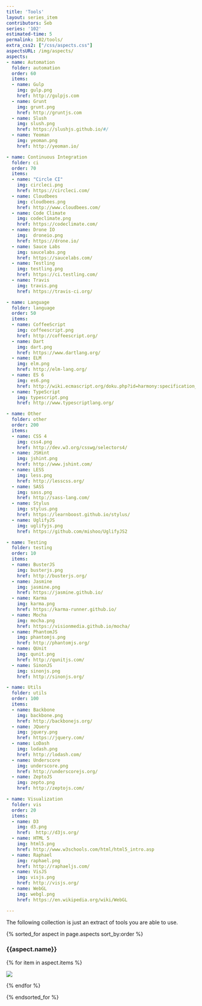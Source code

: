 ```yaml
---
title: 'Tools'
layout: series_item
contributors: Seb
series: '102'
estimated-time: 5
permalink: 102/tools/
extra_css2: ["/css/aspects.css"]
aspectsURL: /img/aspects/
aspects:
- name: Automation
  folder: automation
  order: 60
  items:
  - name: Gulp
    img: gulp.png
    href: http://gulpjs.com
  - name: Grunt
    img: grunt.png
    href: http://gruntjs.com
  - name: Slush
    img: slush.png
    href: https://slushjs.github.io/#/
  - name: Yeoman
    img: yeoman.png
    href: http://yeoman.io/

- name: Continuous Integration
  folder: ci
  order: 70
  items:
  - name: "Circle CI"
    img: circleci.png
    href: https://circleci.com/
  - name: Cloudbees
    img: cloudbees.png
    href: http://www.cloudbees.com/
  - name: Code Climate
    img: codeclimate.png
    href: https://codeclimate.com/
  - name: Drone IO
    img:  droneio.png
    href: https://drone.io/
  - name: Sauce Labs
    img: saucelabs.png
    href: https://saucelabs.com/
  - name: Testling
    img: testling.png
    href: https://ci.testling.com/
  - name: Travis
    img: travis.png
    href: https://travis-ci.org/

- name: Language
  folder: language
  order: 50
  items:
  - name: CoffeeScript
    img: coffeescript.png
    href: http://coffeescript.org/
  - name: Dart
    img: dart.png
    href: https://www.dartlang.org/
  - name: ELM
    img: elm.png
    href: http://elm-lang.org/
  - name: ES 6
    img: es6.png
    href: http://wiki.ecmascript.org/doku.php?id=harmony:specification_drafts
  - name: TypeScript
    img: typescript.png
    href: http://www.typescriptlang.org/

- name: Other
  folder: other
  order: 200
  items:
  - name: CSS 4
    img: css4.png
    href: http://dev.w3.org/csswg/selectors4/
  - name: JSHint
    img: jshint.png
    href: http://www.jshint.com/
  - name: LESS
    img: less.png
    href: http://lesscss.org/
  - name: SASS
    img: sass.png
    href: http://sass-lang.com/
  - name: Stylus
    img: stylus.png
    href: https://learnboost.github.io/stylus/
  - name: UglifyJS
    img: uglifyjs.png
    href: https://github.com/mishoo/UglifyJS2

- name: Testing
  folder: testing
  order: 10
  items:
  - name: BusterJS
    img: busterjs.png
    href: http://busterjs.org/
  - name: Jasmine
    img: jasmine.png
    href: https://jasmine.github.io/
  - name: Karma
    img: karma.png
    href: https://karma-runner.github.io/
  - name: Mocha
    img: mocha.png
    href: https://visionmedia.github.io/mocha/
  - name: PhantomJS
    img: phantomjs.png
    href: http://phantomjs.org/
  - name: QUnit
    img: qunit.png
    href: http://qunitjs.com/
  - name: SinonJS
    img: sinonjs.png
    href: http://sinonjs.org/

- name: Utils
  folder: utils
  order: 100
  items:
  - name: Backbone
    img: backbone.png
    href: http://backbonejs.org/
  - name: JQuery
    img: jquery.png
    href: https://jquery.com/
  - name: LoDash
    img: lodash.png
    href: http://lodash.com/
  - name: Underscore
    img: underscore.png
    href: http://underscorejs.org/
  - name: ZeptoJS
    img: zepto.png
    href: http://zeptojs.com/

- name: Visualization
  folder: vis
  order: 20
  items:
  - name: D3
    img: d3.png
    href:  http://d3js.org/
  - name: HTML 5
    img: html5.png
    href: http://www.w3schools.com/html/html5_intro.asp
  - name: Raphael
    img: raphael.png
    href: http://raphaeljs.com/
  - name: VisJS
    img: visjs.png
    href: http://visjs.org/
  - name: WebGL
    img: webgl.png
    href: https://en.wikipedia.org/wiki/WebGL

---
```


The following collection is just an extract of tools you are able to use.

{% sorted_for aspect in page.aspects sort_by:order %}


<h3 id="aspect_{{ aspect.folder }}"> {{aspect.name}} </h3>

<div class="row aspect-row">

{% for item in aspect.items %}

<div class="col-md-2 col-xs-4 aspect-row-item vcenter">
<a href="{{ item.href }}" alt="{{ item.name }}" >
<img class="aspect-row-img" src="{{ page.aspectsURL | append: aspect.folder | append: "/" |  append: item.img }}">
</a>
</div>

<!--
{% assign mIndex = forloop.index | modulo:6 %}
{% if mIndex == 0 %}
<div class="clearfix"> </div>
{% elsif mIndex == 3 %}
<div class="visible-xs clearfix"> </div>
{% endif %}
-->

{% endfor %}

</div>

{% endsorted_for %}
